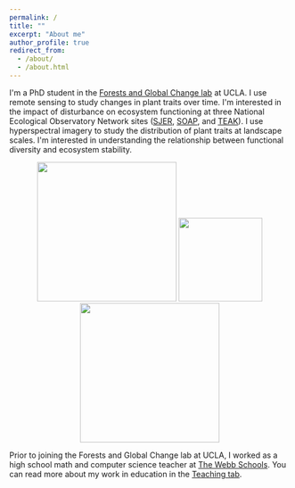 ```yaml
---
permalink: /
title: ""
excerpt: "About me"
author_profile: true
redirect_from: 
  - /about/
  - /about.html
---
```


I'm a PhD student in the [Forests and Global Change lab](https://elsaordway.weebly.com) at UCLA. I use remote sensing to study changes in plant traits over time. I'm interested in the impact of disturbance on ecosystem functioning at three National Ecological Observatory Network sites ([SJER](https://www.neonscience.org/field-sites/sjer), [SOAP](https://www.neonscience.org/field-sites/soap), and [TEAK](https://www.neonscience.org/field-sites/teak)). I use hyperspectral imagery to study the distribution of plant traits at landscape scales. I'm interested in understanding the relationship between functional diversity and ecosystem stability.

<p align="center">
<img src="/images/sjer_sampling.JPG" width="250">
<img src="/images/teak1.JPG" width="150"> 
<img src="/images/teak2.JPG" width="250">
</p>

Prior to joining the Forests and Global Change lab at UCLA, I worked as a high school math and computer science teacher at [The Webb Schools](https://www.webb.org). You can read more about my work in education in the [Teaching tab](https://cderanek.github.io/teaching/).
